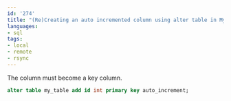 ```yaml
---
id: '274'
title: "(Re)Creating an auto incremented column using alter table in MySQL"
languages:
- sql
tags:
- local
- remote
- rsync
---
```

The column must become a key column.


```sql
alter table my_table add id int primary key auto_increment;
```
    


